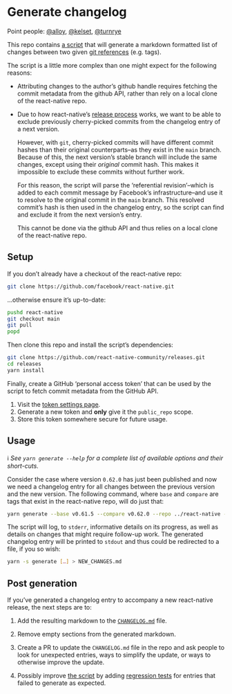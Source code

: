 # Generate changelog

Point people: [@alloy](https://github.com/alloy), [@kelset](https://github.com/kelset), [@turnrye](https://github.com/turnrye)

This repo contains [a script][changelog-generator] that will generate a markdown formatted list of changes between two given [git references] (e.g. tags).

The script is a little more complex than one might expect for the following reasons:

- Attributing changes to the author’s github handle requires fetching the commit metadata from the github API, rather than rely on a local clone of the react-native repo.

- Due to how react-native’s [release process](../README.md#the-process-at-a-high-level) works, we want to be able to exclude previously cherry-picked commits from the changelog entry of a next version.

  However, with `git`, cherry-picked commits will have different commit hashes than their original counterparts–as they exist in the `main` branch. Because of this, the next version’s stable branch will include the same changes, except using their _original_ commit hash. This makes it impossible to exclude these commits without further work.

  For this reason, the script will parse the ‘referential revision’–which is added to each commit message by Facebook’s infrastructure–and use it to resolve to the original commit in the `main` branch. This resolved commit’s hash is then used in the changelog entry, so the script can find and exclude it from the next version’s entry.

  This cannot be done via the github API and thus relies on a local clone of the react-native repo.

## Setup

If you don’t already have a checkout of the react-native repo:

```bash
git clone https://github.com/facebook/react-native.git
```

…otherwise ensure it’s up-to-date:

```bash
pushd react-native
git checkout main
git pull
popd
```

Then clone this repo and install the script’s dependencies:

```bash
git clone https://github.com/react-native-community/releases.git
cd releases
yarn install
```

Finally, create a GitHub ‘personal access token’ that can be used by the script to fetch commit metadata from the GitHub API.

1. Visit the [token settings page](https://github.com/settings/tokens).
1. Generate a new token and **only** give it the `public_repo` scope.
1. Store this token somewhere secure for future usage.

## Usage

ℹ️ _See `yarn generate --help` for a complete list of available options and their short-cuts._

Consider the case where version `0.62.0` has just been published and now we need a changelog entry for all changes between the previous version and the new version. The following command, where `base` and `compare` are tags that exist in the react-native repo, will do just that:

```bash
yarn generate --base v0.61.5 --compare v0.62.0 --repo ../react-native --token [GITHUB TOKEN]
```

The script will log, to `stderr`, informative details on its progress, as well as details on changes that might require follow-up work. The generated changelog entry will be printed to `stdout` and thus could be redirected to a file, if you so wish:

```bash
yarn -s generate […] > NEW_CHANGES.md
```

## Post generation

If you’ve generated a changelog entry to accompany a new react-native release, the next steps are to:

1. Add the resulting markdown to the [`CHANGELOG.md`](../CHANGELOG.md) file.

1. Remove empty sections from the generated markdown.

1. Create a PR to update the `CHANGELOG.md` file in the repo and ask people to look for unexpected entries, ways to simplify the update, or ways to otherwise improve the update.

1. Possibly improve [the script][changelog-generator] by adding [regression tests] for entries that failed to generate as expected.

[changelog-generator]: ../scripts/changelog-generator.ts
[regression tests]: https://github.com/react-native-community/releases/blob/88f1b15351989a715bf1d654d5c4c26171f71048/scripts/__tests__/changelog-generator.test.ts#L177
[git references]: https://git-scm.com/book/en/v2/Git-Internals-Git-References
